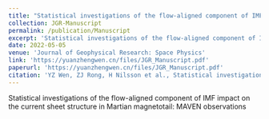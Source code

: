 ```yaml
---
title: "Statistical investigations of the flow-aligned component of IMF impact on the current sheet structure in Martian magnetotail: MAVEN observations"
collection: JGR-Manuscript
permalink: /publication/Manuscript
excerpt: 'Statistical investigations of the flow-aligned component of IMF impact on the current sheet structure in Martian magnetotail: MAVEN observations'
date: 2022-05-05
venue: 'Journal of Geophysical Research: Space Physics'
link: 'https://yuanzhengwen.cn/files/JGR_Manuscript.pdf'
paperurl: 'https://yuanzhengwen.cn/files/JGR_Manuscript.pdf'
citation: 'YZ Wen, ZJ Rong, H Nilsson et al., Statistical investigations of the flow-aligned component of IMF impact on the current sheet structure in Martian magnetotail: MAVEN observations'
---
```

Statistical investigations of the flow-aligned component of IMF impact on the current sheet structure in Martian magnetotail: MAVEN observations
